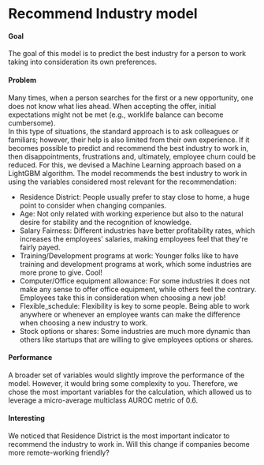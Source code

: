 # Recommend Industry model
#### Goal
The goal of this model is to predict the best industry for a person to work taking into consideration its own preferences. 

#### Problem
Many times, when a person searches for the first or a new opportunity, one does not know what lies ahead. 
When accepting the offer, initial expectations might not be met (e.g., worklife balance can become cumbersome).  
In this type of situations, the standard approach is to ask colleagues or familiars; however, their help is also limited from their own experience. 
If it becomes possible to predict and recommend the best industry to work in, then disappointments, frustrations and, ultimately, employee churn could be reduced.
For this, we devised a Machine Learning approach based on a LightGBM algorithm. 
The model recommends the best industry to work in using the variables considered most relevant for the recommendation:
- Residence District: People usually prefer to stay close to home, a huge point to consider when changing companies.
- Age: Not only related with working experience but also to the natural desire for stability and the recognition of knowledge.
- Salary Fairness: Different industries have better profitability rates, which increases the employees' salaries, making employees feel that they're fairly payed.
- Training/Development programs at work: Younger folks like to have training and development programs at work, which some industries are more prone to give. Cool!
- Computer/Office equipment allowance: For some industries it does not make any sense to offer office equipment, while others feel the contrary. Employees take this in consideration when choosing a new job!
- Flexible_schedule: Flexibility is key to some people. Being able to work anywhere or whenever an employee wants can make the difference when choosing a new industry to work.
- Stock options or shares: Some industries are much more dynamic than others like startups that are willing to give employees options or shares.

#### Performance
A broader set of variables would slightly improve the performance of the model. 
However, it would bring some complexity to you. 
Therefore, we chose the most important variables for the calculation, which allowed us to leverage a micro-average multiclass AUROC metric of 0.6.

#### Interesting 
We noticed that Residence District is the most important indicator to recommend the industry to work in. 
Will this change if companies become more remote-working friendly?